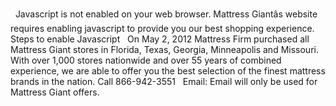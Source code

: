   Javascript is not enabled on your web browser. Mattress Giantâs website requires enabling javascript to provide you our best shopping experience. Steps to enable Javascript   On May 2, 2012 Mattress Firm purchased all Mattress Giant stores in Florida, Texas, Georgia, Minneapolis and Missouri. With over 1,000 stores nationwide and over 55 years of combined experience, we are able to offer you the best selection of the finest mattress brands in the nation. Call 866-942-3551   Email: Email will only be used for Mattress Giant offers.